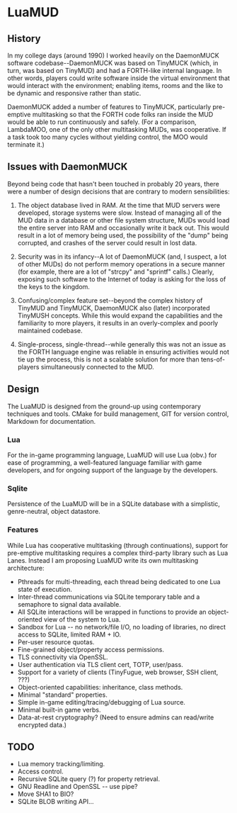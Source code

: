 # LuaMUD

## History

In my college days (around 1990) I worked heavily on the DaemonMUCK software codebase--DaemonMUCK was based on TinyMUCK (which, in turn, was based on TinyMUD) and had a FORTH-like internal language. In other words, players could write software inside the virtual environment that would interact with the environment; enabling items, rooms and the like to be dynamic and responsive rather than static.

DaemonMUCK added a number of features to TinyMUCK, particularly pre-emptive multitasking so that the FORTH code folks ran inside the MUD would be able to run continuously and safely. (For a comparison, LambdaMOO, one of the only other multitasking MUDs, was cooperative. If a task took too many cycles without yielding control, the MOO would terminate it.)

## Issues with DaemonMUCK

Beyond being code that hasn't been touched in probably 20 years, there were a number of design decisions that are contrary to modern sensibilities:

1. The object database lived in RAM. At the time that MUD servers were developed, storage systems were slow. Instead of managing all of the MUD data in a database or other file system structure, MUDs would load the entire server into RAM and occasionally write it back out. This would result in a lot of memory being used, the possibility of the "dump" being corrupted, and crashes of the server could result in lost data.

2. Security was in its infancy--A lot of DaemonMUCK (and, I suspect, a lot of other MUDs) do not perform memory operations in a secure manner (for example, there are a lot of "strcpy" and "sprintf" calls.) Clearly, exposing such software to the Internet of today is asking for the loss of the keys to the kingdom.

3. Confusing/complex feature set--beyond the complex history of TinyMUD and TinyMUCK, DaemonMUCK also (later) incorporated TinyMUSH concepts. While this would expand the capabilities and the familiarity to more players, it results in an overly-complex and poorly maintained codebase.

4. Single-process, single-thread--while generally this was not an issue as the FORTH language engine was reliable in ensuring activities would not tie up the process, this is not a scalable solution for more than tens-of-players simultaneously connected to the MUD.

## Design

The LuaMUD is designed from the ground-up using contemporary techniques and tools. CMake for build management, GIT for version control, Markdown for documentation.

### Lua

For the in-game programming language, LuaMUD will use Lua (obv.) for ease of programming, a well-featured language familiar with game developers, and for ongoing support of the language by the developers.

### Sqlite

Persistence of the LuaMUD will be in a SQLite database with a simplistic, genre-neutral, object datastore.

### Features

While Lua has cooperative multitasking (through continuations), support for pre-emptive multitasking requires a complex third-party library such as Lua Lanes. Instead I am proposing LuaMUD write its own multitasking architecture:

* Pthreads for multi-threading, each thread being dedicated to one Lua state of execution.
* Inter-thread communications via SQLite temporary table and a semaphore to signal data available.
* All SQLite interactions will be wrapped in functions to provide an object-oriented view of the system to Lua.
* Sandbox for Lua -- no network/file I/O, no loading of libraries, no direct access to SQLite, limited RAM + IO.
* Per-user resource quotas.
* Fine-grained object/property access permissions.
* TLS connectivity via OpenSSL.
* User authentication via TLS client cert, TOTP, user/pass.
* Support for a variety of clients (TinyFugue, web browser, SSH client, ???)
* Object-oriented capabilities: inheritance, class methods.
* Minimal "standard" properties.
* Simple in-game editing/tracing/debugging of Lua source.
* Minimal built-in game verbs.
* Data-at-rest cryptography? (Need to ensure admins can read/write encrypted data.)

## TODO

* Lua memory tracking/limiting.
* Access control.
* Recursive SQLite query (?) for property retrieval.
* GNU Readline and OpenSSL -- use pipe?
* Move SHA1 to BIO?
* SQLite BLOB writing API...
